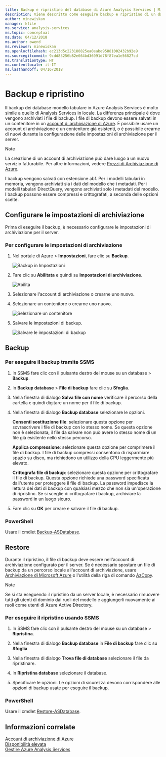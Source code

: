 ```yaml
---
title: Backup e ripristino del database di Azure Analysis Services | Microsoft Docs
description: Viene descritto come eseguire backup e ripristino di un database di Azure Analysis Services.
author: minewiskan
manager: kfile
ms.service: analysis-services
ms.topic: conceptual
ms.date: 04/12/2018
ms.author: owend
ms.reviewer: minewiskan
ms.openlocfilehash: ec213d5c223180825ea0eabe95881002432b92e9
ms.sourcegitcommit: 9cdd83256b82e664bd36991d78f87ea1e56827cd
ms.translationtype: HT
ms.contentlocale: it-IT
ms.lasthandoff: 04/16/2018
---
```

# <a name="backup-and-restore"></a>Backup e ripristino

Il backup dei database modello tabulare in Azure Analysis Services è molto simile a quello di Analysis Services in locale. La differenza principale è dove vengono archiviati i file di backup. I file di backup devono essere salvati in un contenitore in un [account di archiviazione di Azure](../storage/common/storage-create-storage-account.md). È possibile usare un account di archiviazione e un contenitore già esistenti, o è possibile crearne di nuovi durante la configurazione delle impostazioni di archiviazione per il server.

> [!NOTE]
> La creazione di un account di archiviazione può dare luogo a un nuovo servizio fatturabile. Per altre informazioni, vedere [Prezzi di Archiviazione di Azure](https://azure.microsoft.com/pricing/details/storage/blobs/).
> 
> 

I backup vengono salvati con estensione abf. Per i modelli tabulari in memoria, vengono archiviati sia i dati del modello che i metadati. Per i modelli tabulari DirectQuery, vengono archiviati solo i metadati del modello. I backup possono essere compressi e crittografati, a seconda delle opzioni scelte. 



## <a name="configure-storage-settings"></a>Configurare le impostazioni di archiviazione
Prima di eseguire il backup, è necessario configurare le impostazioni di archiviazione per il server.


### <a name="to-configure-storage-settings"></a>Per configurare le impostazioni di archiviazione
1.  Nel portale di Azure > **Impostazioni**, fare clic su **Backup**.

    ![Backup in Impostazioni](./media/analysis-services-backup/aas-backup-backups.png)

2.  Fare clic su **Abilitata** e quindi su **Impostazioni di archiviazione**.

    ![Abilita](./media/analysis-services-backup/aas-backup-enable.png)

3. Selezionare l'account di archiviazione o crearne uno nuovo.

4. Selezionare un contenitore o crearne uno nuovo.

    ![Selezionare un contenitore](./media/analysis-services-backup/aas-backup-container.png)

5. Salvare le impostazioni di backup.

    ![Salvare le impostazioni di backup](./media/analysis-services-backup/aas-backup-save.png)

## <a name="backup"></a>Backup

### <a name="to-backup-by-using-ssms"></a>Per eseguire il backup tramite SSMS

1. In SSMS fare clic con il pulsante destro del mouse su un database > **Backup**.

2. In **Backup database** > **File di backup** fare clic su **Sfoglia**.

3. Nella finestra di dialogo **Salva file con nome** verificare il percorso della cartella e quindi digitare un nome per il file di backup. 

4. Nella finestra di dialogo **Backup database** selezionare le opzioni.

    **Consenti sostituzione file**: selezionare questa opzione per sovrascrivere i file di backup con lo stesso nome. Se questa opzione non è selezionata, il file da salvare non può avere lo stesso nome di un file già esistente nello stesso percorso.

    **Applica compressione**: selezionare questa opzione per comprimere il file di backup. I file di backup compressi consentono di risparmiare spazio su disco, ma richiedono un utilizzo della CPU leggermente più elevato. 

    **Crittografa file di backup**: selezionare questa opzione per crittografare il file di backup. Questa opzione richiede una password specificata dall'utente per proteggere il file di backup. La password impedisce la lettura dei dati di backup con qualsiasi mezzo che non sia un'operazione di ripristino. Se si sceglie di crittografare i backup, archiviare la password in un luogo sicuro.

5. Fare clic su **OK** per creare e salvare il file di backup.


### <a name="powershell"></a>PowerShell
Usare il cmdlet [Backup-ASDatabase](https://docs.microsoft.com/sql/analysis-services/powershell/backup-asdatabase-cmdlet).

## <a name="restore"></a>Restore
Durante il ripristino, il file di backup deve essere nell'account di archiviazione configurato per il server. Se è necessario spostare un file di backup da un percorso locale all'account di archiviazione, usare [Archiviazione di Microsoft Azure](https://docs.microsoft.com/azure/vs-azure-tools-storage-manage-with-storage-explorer) o l'utilità della riga di comando [AzCopy](../storage/common/storage-use-azcopy.md). 



> [!NOTE]
> Se si sta eseguendo il ripristino da un server locale, è necessario rimuovere tutti gli utenti di dominio dai ruoli del modello e aggiungerli nuovamente ai ruoli come utenti di Azure Active Directory.
> 
> 

### <a name="to-restore-by-using-ssms"></a>Per eseguire il ripristino usando SSMS

1. In SSMS fare clic con il pulsante destro del mouse su un database > **Ripristina**.

2. Nella finestra di dialogo **Backup database** in **File di backup** fare clic su **Sfoglia**.

3. Nella finestra di dialogo **Trova file di database** selezionare il file da ripristinare.

4. In **Ripristina database** selezionare il database.

5. Specificare le opzioni. Le opzioni di sicurezza devono corrispondere alle opzioni di backup usate per eseguire il backup.


### <a name="powershell"></a>PowerShell

Usare il cmdlet [Restore-ASDatabase](https://docs.microsoft.com/sql/analysis-services/powershell/restore-asdatabase-cmdlet).


## <a name="related-information"></a>Informazioni correlate

[Account di archiviazione di Azure](../storage/common/storage-create-storage-account.md)  
[Disponibilità elevata](analysis-services-bcdr.md)     
[Gestire Azure Analysis Services](analysis-services-manage.md)
